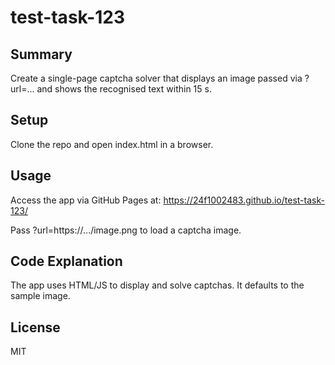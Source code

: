 # test-task-123

## Summary
Create a single-page captcha solver that displays an image passed via ?url=... and shows the recognised text within 15 s.

## Setup
Clone the repo and open index.html in a browser.

## Usage
Access the app via GitHub Pages at: https://24f1002483.github.io/test-task-123/

Pass ?url=https://.../image.png to load a captcha image.

## Code Explanation
The app uses HTML/JS to display and solve captchas. It defaults to the sample image.

## License
MIT
